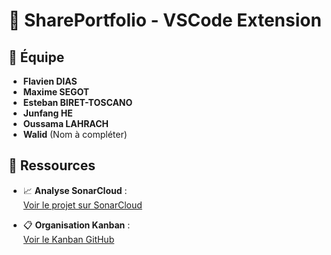 # 🚀 SharePortfolio - VSCode Extension

## 👥 Équipe

- **Flavien DIAS**
- **Maxime SEGOT**
- **Esteban BIRET-TOSCANO**
- **Junfang HE**
- **Oussama LAHRACH**
- **Walid** (Nom à compléter)

## 🔗 Ressources

- 📈 **Analyse SonarCloud** :  
  [Voir le projet sur SonarCloud](https://sonarcloud.io/project/overview?id=EstebanBiret_sharePortfolio---VSCode)

- 📋 **Organisation Kanban** :  
  [Voir le Kanban GitHub](https://github.com/users/EstebanBiret/projects/5/views/1)
